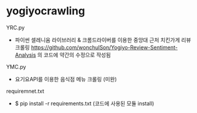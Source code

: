 # yogiyocrawling

YRC.py 
  - 파이썬 셀레니움 라이브러리 & 크롬드라이버를 이용한 중앙대 근처 치킨가게 리뷰 크롤링
    https://github.com/wonchulSon/Yogiyo-Review-Sentiment-Analysis 의 코드에 약간의 수정으로 작성됨
  
YMC.py
  - 요기요API를 이용한 음식점 메뉴 크롤링 (미완)
  
requiremnet.txt

  - $ pip install -r requirements.txt
  (코드에 사용된 모듈 install)
